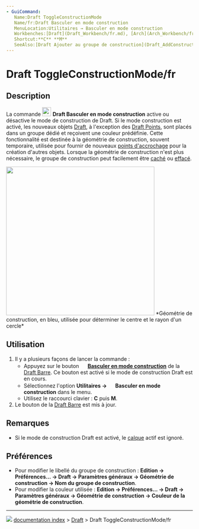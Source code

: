 ```yaml
---
- GuiCommand:
   Name:Draft ToggleConstructionMode
   Name/fr:Draft Basculer en mode construction
   MenuLocation:Utilitaires → Basculer en mode construction
   Workbenches:[Draft](Draft_Workbench/fr.md), [Arch](Arch_Workbench/fr.md)
   Shortcut:**C** **M**
   SeeAlso:[Draft Ajouter au groupe de construction](Draft_AddConstruction/fr.md), [Draft Groupe automatique](Draft_AutoGroup/fr.md)
---
```


# Draft ToggleConstructionMode/fr

## Description

La commande <img alt="" src=images/Draft_ToggleConstructionMode.svg  style="width:24px;"> **Draft Basculer en mode construction** active ou désactive le mode de construction de Draft. Si le mode construction est activé, les nouveaux objets [Draft](Draft_Workbench/fr.md), à l\'exception des [Draft Points](Draft_Point/fr.md), sont placés dans un groupe dédié et reçoivent une couleur prédéfinie. Cette fonctionnalité est destinée à la géométrie de construction, souvent temporaire, utilisée pour fournir de nouveaux [points d\'accrochage](Draft_Snap/fr.md) pour la création d\'autres objets. Lorsque la géométrie de construction n\'est plus nécessaire, le groupe de construction peut facilement être [caché](Std_HideSelection/fr.md) ou [effacé](Std_Delete/fr.md).

<img alt="" src=images/Draft_construction_mode_example.jpg  style="width:400px;"> 
*Géométrie de construction, en bleu, utilisée pour déterminer le centre et le rayon d'un cercle*

## Utilisation

1.  Il y a plusieurs façons de lancer la commande :
    -   Appuyez sur le bouton **<img src="images/Draft_ToggleConstructionMode.svg" width=16px> [Basculer en mode construction](Draft_ToggleConstructionMode/fr.md)** de la [Draft Barre](Draft_Tray/fr.md). Ce bouton est activé si le mode de construction Draft est en cours.
    -   Sélectionnez l\'option **Utilitaires → <img src="images/Draft_ToggleConstructionMode.svg" width=16px> Basculer en mode construction** dans le menu.
    -   Utilisez le raccourci clavier : **C** puis **M**.
2.  Le bouton de la [Draft Barre](Draft_Tray/fr.md) est mis à jour.

## Remarques

-   Si le mode de construction Draft est activé, le [calque](Draft_Layer/fr.md) actif est ignoré.

## Préférences

-   Pour modifier le libellé du groupe de construction : **Edition → Préférences... → Draft → Paramètres généraux → Géométrie de construction → Nom du groupe de construction**.
-   Pour modifier la couleur utilisée : **Edition → Préférences... → Draft → Paramètres généraux → Géométrie de construction → Couleur de la géométrie de construction**.



---
![](images/Button_right.svg) [documentation index](../README.md) > [Draft](Draft_Workbench.md) > Draft ToggleConstructionMode/fr
